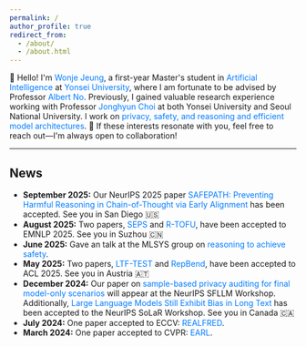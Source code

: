 ```yaml
---
permalink: /
author_profile: true
redirect_from: 
  - /about/
  - /about.html
---
```


<style>
  /* 필요한 다른 CSS 스타일이 있다면 여기에 추가하세요 */

  .blue-text {
    color: #007bff; /* 원하는 파란색 Hex Code로 변경 가능 */
  }
</style>

👋 Hello! I'm <span class="blue-text">Wonje Jeung</span>, a first-year Master's student in <span class="blue-text">Artificial Intelligence</span> at <span class="blue-text">Yonsei University</span>, where I am fortunate to be advised by Professor <span class="blue-text">Albert No</span>.
Previously, I gained valuable research experience working with Professor <span class="blue-text">Jonghyun Choi</span> at both Yonsei University and Seoul National University. I work on <span class="blue-text">privacy, safety, and reasoning and efficient model architectures</span>. 🤝 If these interests resonate with you, feel free to reach out—I'm always open to collaboration!

<hr>
<h2>News</h2>
<ul>
  <li><b>September 2025:</b> Our NeurIPS 2025 paper <span class="blue-text">SAFEPATH: Preventing Harmful Reasoning in Chain-of-Thought via Early Alignment</span> has been accepted. See you in San Diego 🇺🇸</li>
  <li><b>August 2025:</b> Two papers, <span class="blue-text">SEPS</span> and <span class="blue-text">R-TOFU</span>, have been accepted to EMNLP 2025. See you in Suzhou 🇨🇳</li>
  <li><b>June 2025:</b> Gave an talk at the MLSYS group on <span class="blue-text">reasoning to achieve safety</span>.</li>
  <li><b>May 2025:</b> Two papers, <span class="blue-text">LTF-TEST</span> and <span class="blue-text">RepBend</span>, have been accepted to ACL 2025. See you in Austria 🇦🇹</li>
  <li><b>December 2024:</b> Our paper on <span class="blue-text">sample-based privacy auditing for final model-only scenarios</span> will appear at the NeurIPS SFLLM Workshop.  
    Additionally, <span class="blue-text">Large Language Models Still Exhibit Bias in Long Text</span> has been accepted to the NeurIPS SoLaR Workshop. See you in Canada 🇨🇦</li>
  <li><b>July 2024:</b> One paper accepted to ECCV: <span class="blue-text">REALFRED</span>.</li>
  <li><b>March 2024:</b> One paper accepted to CVPR: <span class="blue-text">EARL</span>.</li>
</ul>

